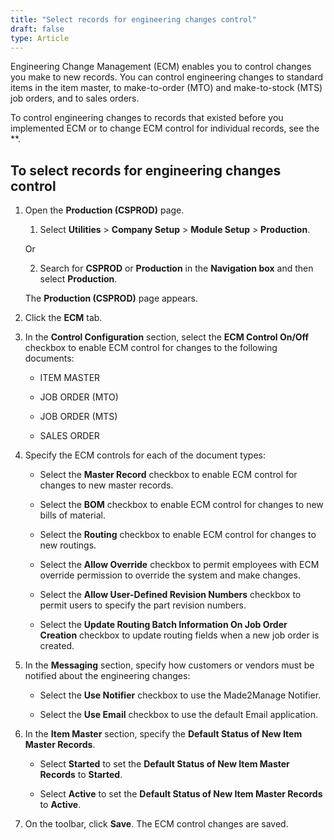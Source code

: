 ```yaml
---
title: "Select records for engineering changes control"
draft: false
type: Article
---
```


Engineering Change Management (ECM) enables you to control changes you make to new records. You can control engineering changes to standard items in the item master, to make-to-order (MTO) and make-to-stock (MTS) job orders, and to sales orders.

To control engineering changes to records that existed before you implemented ECM or to change ECM control for individual records, see the **.

## To select records for engineering changes control

1. Open the **Production (CSPROD)** page.

    1. Select **Utilities** > **Company Setup** > **Module Setup** > **Production**.

    Or

    2. Search for **CSPROD** or **Production** in the **Navigation box** and then select **Production**.

    The **Production (CSPROD)** page appears.

2. Click the **ECM** tab.

3. In the **Control Configuration** section, select the **ECM Control On/Off** checkbox to enable ECM control for changes to the following documents:

    - ITEM MASTER

    - JOB ORDER (MTO)

    - JOB ORDER (MTS)

    - SALES ORDER

4. Specify the ECM controls for each of the document types:

    - Select the **Master Record** checkbox to enable ECM control for changes to new master records.

    - Select the **BOM** checkbox to enable ECM control for changes to new bills of material.

    - Select the **Routing** checkbox to enable ECM control for changes to new routings.

    - Select the **Allow Override** checkbox to permit employees with ECM override permission to override the system and make changes.

    - Select the **Allow User-Defined Revision Numbers** checkbox to permit users to specify the part revision numbers.

    - Select the **Update Routing Batch Information On Job Order Creation** checkbox to update routing fields when a new job order is created.

5. In the **Messaging** section, specify how customers or vendors must be notified about the engineering changes:

    - Select the **Use Notifier** checkbox to use the Made2Manage Notifier.

    - Select the **Use Email** checkbox to use the default Email application.

6. In the **Item Master** section, specify the **Default Status of New Item Master Records**.

    - Select **Started** to set the **Default Status of New Item Master Records** to **Started**.

    - Select **Active** to set the **Default Status of New Item Master Records** to **Active**.

7. On the toolbar, click **Save**. The ECM control changes are saved.



​